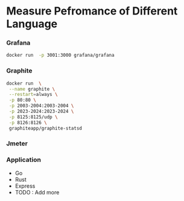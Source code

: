 # Measure Pefromance of Different Language

### Grafana
```bash
docker run  -p 3001:3000 grafana/grafana
```

### Graphite
```bash
docker run  \
 --name graphite \
 --restart=always \
 -p 80:80 \
 -p 2003-2004:2003-2004 \
 -p 2023-2024:2023-2024 \
 -p 8125:8125/udp \
 -p 8126:8126 \
 graphiteapp/graphite-statsd
```

### Jmeter

### Application 
- Go 
- Rust
- Express
- TODO : Add more



